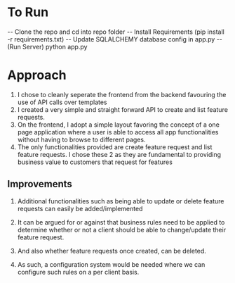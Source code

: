 # To Run
-- Clone the repo and cd into repo folder
-- Install Requirements (pip install -r requirements.txt)
-- Update SQLALCHEMY database config in app.py
-- (Run Server) python app.py

# Approach
1) I chose to cleanly seperate the frontend from the backend favouring the use of API calls over templates
2) I created a very simple and straight forward API to create and list feature requests.
3) On the frontend, I adopt a simple layout favoring the concept of a one page application where a user is able to access all app functionalities without having to browse to different pages.
4) The only functionalities provided are create feature request and list feature requests. I chose these 2 as they are fundamental to providing business value to customers that request for features

## Improvements

1) Additional functionalities such as being able to update or delete feature requests can easily be added/implemented

2) It can be argued for or against that business rules need to be applied to determine whether or not a client should be able to change/update their feature request.

3) And also whether feature requests once created, can be deleted.

4) As such, a configuration system would be needed where we can configure such rules on a per client basis.

